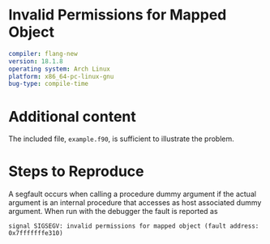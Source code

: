 # Invalid Permissions for Mapped Object

```yaml
compiler: flang-new
version: 18.1.8
operating system: Arch Linux
platform: x86_64-pc-linux-gnu
bug-type: compile-time
```

# Additional content

The included file, `example.f90`, is sufficient to illustrate the problem.

# Steps to Reproduce

A segfault occurs when calling a procedure dummy argument if the actual
argument is an internal procedure that accesses as host associated
dummy argument. When run with the debugger the fault is reported as

```text
signal SIGSEGV: invalid permissions for mapped object (fault address: 0x7fffffffe310)
```
